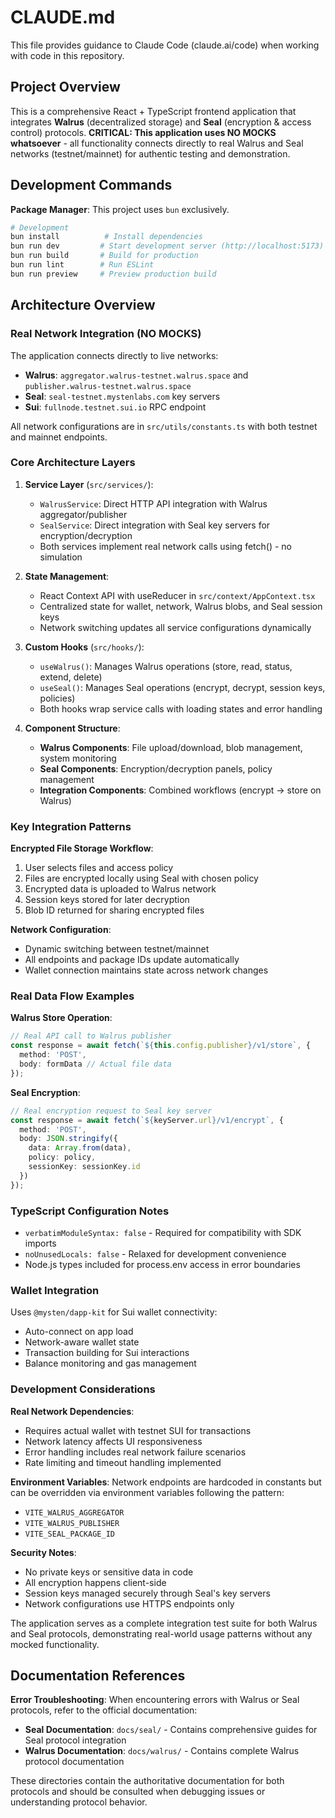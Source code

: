 # CLAUDE.md

This file provides guidance to Claude Code (claude.ai/code) when working with code in this repository.

## Project Overview

This is a comprehensive React + TypeScript frontend application that integrates **Walrus** (decentralized storage) and **Seal** (encryption & access control) protocols. **CRITICAL: This application uses NO MOCKS whatsoever** - all functionality connects directly to real Walrus and Seal networks (testnet/mainnet) for authentic testing and demonstration.

## Development Commands

**Package Manager**: This project uses `bun` exclusively.

```bash
# Development
bun install          # Install dependencies
bun run dev         # Start development server (http://localhost:5173)
bun run build       # Build for production
bun run lint        # Run ESLint
bun run preview     # Preview production build
```

## Architecture Overview

### Real Network Integration (NO MOCKS)
The application connects directly to live networks:
- **Walrus**: `aggregator.walrus-testnet.walrus.space` and `publisher.walrus-testnet.walrus.space`
- **Seal**: `seal-testnet.mystenlabs.com` key servers
- **Sui**: `fullnode.testnet.sui.io` RPC endpoint

All network configurations are in `src/utils/constants.ts` with both testnet and mainnet endpoints.

### Core Architecture Layers

1. **Service Layer** (`src/services/`):
   - `WalrusService`: Direct HTTP API integration with Walrus aggregator/publisher
   - `SealService`: Direct integration with Seal key servers for encryption/decryption
   - Both services implement real network calls using fetch() - no simulation

2. **State Management**:
   - React Context API with useReducer in `src/context/AppContext.tsx`
   - Centralized state for wallet, network, Walrus blobs, and Seal session keys
   - Network switching updates all service configurations dynamically

3. **Custom Hooks** (`src/hooks/`):
   - `useWalrus()`: Manages Walrus operations (store, read, status, extend, delete)
   - `useSeal()`: Manages Seal operations (encrypt, decrypt, session keys, policies)
   - Both hooks wrap service calls with loading states and error handling

4. **Component Structure**:
   - **Walrus Components**: File upload/download, blob management, system monitoring
   - **Seal Components**: Encryption/decryption panels, policy management
   - **Integration Components**: Combined workflows (encrypt → store on Walrus)

### Key Integration Patterns

**Encrypted File Storage Workflow**:
1. User selects files and access policy
2. Files are encrypted locally using Seal with chosen policy
3. Encrypted data is uploaded to Walrus network
4. Session keys stored for later decryption
5. Blob ID returned for sharing encrypted files

**Network Configuration**:
- Dynamic switching between testnet/mainnet
- All endpoints and package IDs update automatically
- Wallet connection maintains state across network changes

### Real Data Flow Examples

**Walrus Store Operation**:
```typescript
// Real API call to Walrus publisher
const response = await fetch(`${this.config.publisher}/v1/store`, {
  method: 'POST',
  body: formData // Actual file data
});
```

**Seal Encryption**:
```typescript
// Real encryption request to Seal key server
const response = await fetch(`${keyServer.url}/v1/encrypt`, {
  method: 'POST',
  body: JSON.stringify({
    data: Array.from(data),
    policy: policy,
    sessionKey: sessionKey.id
  })
});
```

### TypeScript Configuration Notes

- `verbatimModuleSyntax: false` - Required for compatibility with SDK imports
- `noUnusedLocals: false` - Relaxed for development convenience
- Node.js types included for process.env access in error boundaries

### Wallet Integration

Uses `@mysten/dapp-kit` for Sui wallet connectivity:
- Auto-connect on app load
- Network-aware wallet state
- Transaction building for Sui interactions
- Balance monitoring and gas management

### Development Considerations

**Real Network Dependencies**:
- Requires actual wallet with testnet SUI for transactions
- Network latency affects UI responsiveness
- Error handling includes real network failure scenarios
- Rate limiting and timeout handling implemented

**Environment Variables**:
Network endpoints are hardcoded in constants but can be overridden via environment variables following the pattern:
- `VITE_WALRUS_AGGREGATOR`
- `VITE_WALRUS_PUBLISHER` 
- `VITE_SEAL_PACKAGE_ID`

**Security Notes**:
- No private keys or sensitive data in code
- All encryption happens client-side
- Session keys managed securely through Seal's key servers
- Network configurations use HTTPS endpoints only

The application serves as a complete integration test suite for both Walrus and Seal protocols, demonstrating real-world usage patterns without any mocked functionality.

## Documentation References

**Error Troubleshooting**: When encountering errors with Walrus or Seal protocols, refer to the official documentation:
- **Seal Documentation**: `docs/seal/` - Contains comprehensive guides for Seal protocol integration
- **Walrus Documentation**: `docs/walrus/` - Contains complete Walrus protocol documentation

These directories contain the authoritative documentation for both protocols and should be consulted when debugging issues or understanding protocol behavior.